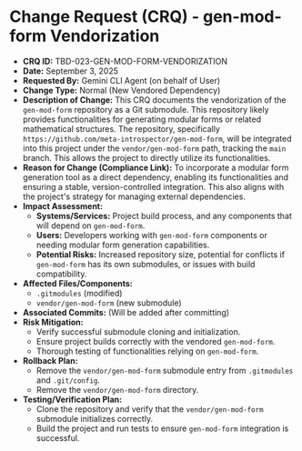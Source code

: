 # Change Request (CRQ) - gen-mod-form Vendorization

*   **CRQ ID:** TBD-023-GEN-MOD-FORM-VENDORIZATION
*   **Date:** September 3, 2025
*   **Requested By:** Gemini CLI Agent (on behalf of User)
*   **Change Type:** Normal (New Vendored Dependency)
*   **Description of Change:**
    This CRQ documents the vendorization of the `gen-mod-form` repository as a Git submodule. This repository likely provides functionalities for generating modular forms or related mathematical structures. The repository, specifically `https://github.com/meta-introspector/gen-mod-form`, will be integrated into this project under the `vendor/gen-mod-form` path, tracking the `main` branch. This allows the project to directly utilize its functionalities.
*   **Reason for Change (Compliance Link):**
    To incorporate a modular form generation tool as a direct dependency, enabling its functionalities and ensuring a stable, version-controlled integration. This also aligns with the project's strategy for managing external dependencies.
*   **Impact Assessment:**
    *   **Systems/Services:** Project build process, and any components that will depend on `gen-mod-form`.
    *   **Users:** Developers working with `gen-mod-form` components or needing modular form generation capabilities.
    *   **Potential Risks:** Increased repository size, potential for conflicts if `gen-mod-form` has its own submodules, or issues with build compatibility.
*   **Affected Files/Components:**
    *   `.gitmodules` (modified)
    *   `vendor/gen-mod-form` (new submodule)
*   **Associated Commits:** (Will be added after committing)
*   **Risk Mitigation:**
    *   Verify successful submodule cloning and initialization.
    *   Ensure project builds correctly with the vendored `gen-mod-form`.
    *   Thorough testing of functionalities relying on `gen-mod-form`.
*   **Rollback Plan:**
    *   Remove the `vendor/gen-mod-form` submodule entry from `.gitmodules` and `.git/config`.
    *   Remove the `vendor/gen-mod-form` directory.
*   **Testing/Verification Plan:**
    *   Clone the repository and verify that the `vendor/gen-mod-form` submodule initializes correctly.
    *   Build the project and run tests to ensure `gen-mod-form` integration is successful.
